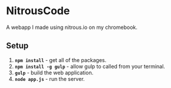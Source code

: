 # NitrousCode
A webapp I made using nitrous.io on my chromebook.

## Setup
1. __`npm install`__ - get all of the packages.
2. __`npm install -g gulp`__ - allow gulp to called from your terminal.
3. __`gulp`__ - build the web application.
4. __`node app.js`__ - run the server.
